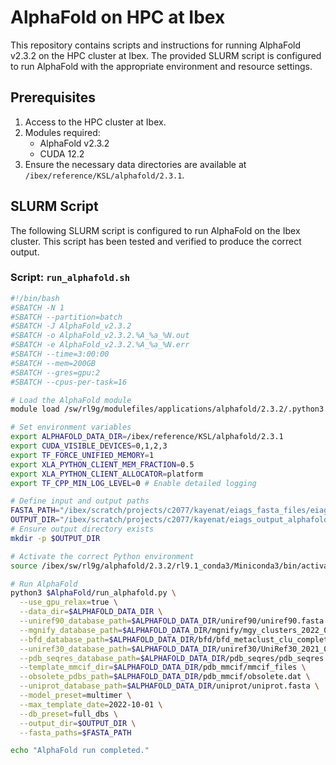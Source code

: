 # AlphaFold on HPC at Ibex

This repository contains scripts and instructions for running AlphaFold v2.3.2 on the HPC cluster at Ibex. The provided SLURM script is configured to run AlphaFold with the appropriate environment and resource settings.

## Prerequisites

1. Access to the HPC cluster at Ibex.
2. Modules required:
    - AlphaFold v2.3.2
    - CUDA 12.2
3. Ensure the necessary data directories are available at `/ibex/reference/KSL/alphafold/2.3.1`.

## SLURM Script

The following SLURM script is configured to run AlphaFold on the Ibex cluster. This script has been tested and verified to produce the correct output.

### Script: `run_alphafold.sh`

```bash
#!/bin/bash
#SBATCH -N 1
#SBATCH --partition=batch
#SBATCH -J AlphaFold_v2.3.2
#SBATCH -o AlphaFold_v2.3.2.%A_%a_%N.out
#SBATCH -e AlphaFold_v2.3.2.%A_%a_%N.err
#SBATCH --time=3:00:00
#SBATCH --mem=200GB
#SBATCH --gres=gpu:2
#SBATCH --cpus-per-task=16

# Load the AlphaFold module
module load /sw/rl9g/modulefiles/applications/alphafold/2.3.2/.python3.9

# Set environment variables
export ALPHAFOLD_DATA_DIR=/ibex/reference/KSL/alphafold/2.3.1
export CUDA_VISIBLE_DEVICES=0,1,2,3
export TF_FORCE_UNIFIED_MEMORY=1
export XLA_PYTHON_CLIENT_MEM_FRACTION=0.5
export XLA_PYTHON_CLIENT_ALLOCATOR=platform
export TF_CPP_MIN_LOG_LEVEL=0 # Enable detailed logging

# Define input and output paths
FASTA_PATH="/ibex/scratch/projects/c2077/kayenat/eiags_fasta_files/eiag1.fasta"
OUTPUT_DIR="/ibex/scratch/projects/c2077/kayenat/eiags_output_alphafold"
# Ensure output directory exists
mkdir -p $OUTPUT_DIR

# Activate the correct Python environment
source /ibex/sw/rl9g/alphafold/2.3.2/rl9.1_conda3/Miniconda3/bin/activate alphafold

# Run AlphaFold
python3 $AlphaFold/run_alphafold.py \
  --use_gpu_relax=true \
  --data_dir=$ALPHAFOLD_DATA_DIR \
  --uniref90_database_path=$ALPHAFOLD_DATA_DIR/uniref90/uniref90.fasta \
  --mgnify_database_path=$ALPHAFOLD_DATA_DIR/mgnify/mgy_clusters_2022_05.fa \
  --bfd_database_path=$ALPHAFOLD_DATA_DIR/bfd/bfd_metaclust_clu_complete_id30_c90_final_seq.sorted_opt \
  --uniref30_database_path=$ALPHAFOLD_DATA_DIR/uniref30/UniRef30_2021_03 \
  --pdb_seqres_database_path=$ALPHAFOLD_DATA_DIR/pdb_seqres/pdb_seqres.txt \
  --template_mmcif_dir=$ALPHAFOLD_DATA_DIR/pdb_mmcif/mmcif_files \
  --obsolete_pdbs_path=$ALPHAFOLD_DATA_DIR/pdb_mmcif/obsolete.dat \
  --uniprot_database_path=$ALPHAFOLD_DATA_DIR/uniprot/uniprot.fasta \
  --model_preset=multimer \
  --max_template_date=2022-10-01 \
  --db_preset=full_dbs \
  --output_dir=$OUTPUT_DIR \
  --fasta_paths=$FASTA_PATH

echo "AlphaFold run completed."

